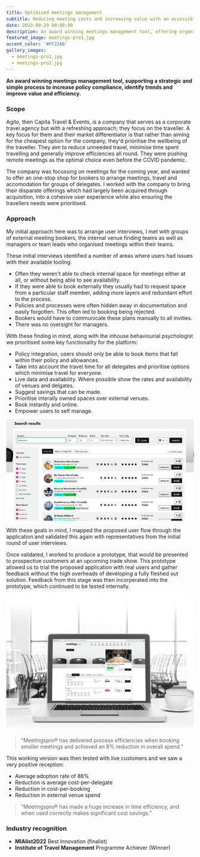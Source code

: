 ```yaml
---
title: Optimised meetings management
subtitle: Reducing meeting costs and increasing value with an accessible web based management tool. 
date: 2023-09-29 00:00:00
description: An award winning meetings management tool, offering organisers full control over their meetings, supporting policy compliance, identifying trends and increasing efficiency. 
featured_image: meetings-pro1.jpg
accent_color: '#FF22A6'
gallery_images:
  - meetings-pro1.jpg
  - meetings-pro2.jpg
---
```


**An award winning meetings management tool, supporting a strategic and simple process to increase policy compliance, identify trends and improve value and efficiency.**

### Scope

Agito, then Capita Travel & Events, is a company that serves as a corporate travel agency but with a refreshing approach; they focus on the traveller. A key focus for them and their market differentiator is that rather than aiming for the cheapest option for the company, they'd prioritise the wellbeing of the traveller. They aim to reduce unneeded travel, minimise time spent travelling and generally improve efficiencies all round. They were pushing remote meetings as the optimal choice even before the COVID pandemic. 

The company was focussing on meetings for the coming year, and wanted to offer an one-stop shop for bookers to arrange meetings, travel and accomodation for groups of delegates. I worked with the company to bring their disparate offerings which had largely been acquired through acquisition, into a cohesive user experience while also ensuring the travellers needs were prioritised. 

### Approach
My initial approach here was to arrange user interviews, I met with groups of external meeting bookers, the internal venue finding teams as well as managers or team leads who organised meetings within their teams. 

These initial interviews identified a number of areas where users had issues with their available tooling. 
- Often they weren't able to check internal space for meetings either at all, or without being able to see availability. 
- If they were able to book externally they usually had to request space from a particular staff member, adding more layers and redundant effort to the process. 
- Policies and processes were often hidden away in documentation and easily forgotten. This often led to booking being rejected. 
- Bookers would have to communicate these plans manually to all invities.
- There was no oversight for managers. 

With these finding in mind, along with the inhouse behaviourial psychologist we prioritised some key functionality for the platform:
- Policy integration, users should only be able to book items that fall within their policy and allowances. 
- Take into account the travel time for all delegates and prioritise options which minimise travel for everyone.
- Live data and availability. Where possible show the rates and availability of venues and delgates. 
- Suggest savings that can be made. 
- Prioritise interally owned spaces over external venues. 
- Book instantly and online. 
- Empower users to self manage. 

![Screen showing availability](/images/projects/meetings-pro3.jpg)

With these goals in mind, I mapped the proposed user flow through the application and validated this again with representatives from the initial round of user interviews. 

Once validated, I worked to produce a prototype, that would be presented to prospective customers at an upcoming trade show. This prototype allowed us to trial the proposed application with real users and gather feedback without the high overheads of developing a fully fleshed out solution. Feedback from this stage was then incorperated into the prototype, which continued to be tested internally. 

![Screen showing availability](/images/projects/meetings-pro4.jpg)

> “Meetingspro® has delivered process efficiencies when booking smaller meetings and achieved an 8% reduction in overall spend.”

This working version was then tested with live customers and we saw a very positive reception:
- Average adoption rate of 86%
- Reduction is average cost-per-delegate
- Reduction in cost-per-booking
- Reduction in external venue spend

> “Meetingspro® has made a huge increase in time efficiency, and when used correctly makes significant cost savings.”


### Industry recognition

- **MIAlist2022** ​Best Innovation (finalist)
- **Institute of Travel Management** Programme Achiever (Winner)